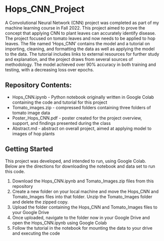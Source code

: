 # Hops_CNN_Project

A Convolutional Neural Network (CNN) project was completed as part of my machine learning course in Fall 2022. This project aimed to prove the concept that applying CNN to plant leaves can accurately identify disease. The project focused on tomato leaves and now needs to be applied to hop leaves. The file named ‘Hops_CNN’ contains the model and a tutorial on importing, cleaning, and formatting the data as well as applying the model to the data. The tutorial includes links to external resources for further study and explanation, and the project draws from several sources of methodology. The model achieved over 90% accuracy in both training and testing, with a decreasing loss over epochs.

## Repository Contents:

* Hops_CNN.ipynb - Python notebook originally written in Google Colab containing the code and tutorial for this project
* Tomato_images.zip - compressed folders containing three folders of tomato image data
* Poster_Hops_CNN.pdf - poster created for the project overview, support, and findings presented during the class
* Abstract.md - abstract on overall project, aimed at applying model to images of hop plants

## Getting Started

This project was developed, and intended to run, using Google Colab. Below are the directions for downloading the notebook and data set to run this code.
<ol>
  <li> Download the Hops_CNN.ipynb and Tomato_Images.zip files from this repository </li>
  <li> Create a new folder on your local machine and move the Hops_CNN and Tomato_Images files into that folder. Unzip the Tomato_Images folder and delete the zipped copy. </li>
  <li> Upload the folder containing the Hops_CNN and Tomato_Images files to your Google Drive </li>
  <li> Once uploaded, navigate to the folder now in your Google Drive and open the Hops_CNN.ipynb using Google Colab </li>
  <li> Follow the tutorial in the notebook for mounting the data to your drive and executing the code </li>
</ol>
